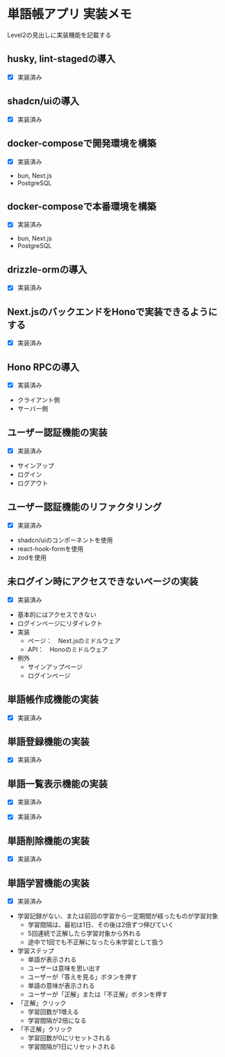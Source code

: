 # 単語帳アプリ 実装メモ

Level2の見出しに実装機能を記載する

## husky, lint-stagedの導入

- [x] 実装済み

## shadcn/uiの導入

- [x] 実装済み

## docker-composeで開発環境を構築

- [x] 実装済み

- bun, Next.js
- PostgreSQL

## docker-composeで本番環境を構築

- [x] 実装済み

- bun, Next.js
- PostgreSQL

## drizzle-ormの導入

- [x] 実装済み

## Next.jsのバックエンドをHonoで実装できるようにする

- [x] 実装済み

## Hono RPCの導入

- [x] 実装済み

- クライアント側
- サーバー側

## ユーザー認証機能の実装

- [x] 実装済み

- サインアップ
- ログイン
- ログアウト

## ユーザー認証機能のリファクタリング

- [x] 実装済み

- shadcn/uiのコンポーネントを使用
- react-hook-formを使用
- zodを使用

## 未ログイン時にアクセスできないページの実装

- [x] 実装済み

- 基本的にはアクセスできない
- ログインページにリダイレクト
- 実装
  - ページ：　Next.jsのミドルウェア
  - API：　Honoのミドルウェア
- 例外
  - サインアップページ
  - ログインページ

## 単語帳作成機能の実装

- [x] 実装済み

## 単語登録機能の実装

- [x] 実装済み

## 単語一覧表示機能の実装

- [x] 実装済み

- [x] 実装済み

## 単語削除機能の実装

- [x] 実装済み

## 単語学習機能の実装

- [x] 実装済み

- 学習記録がない、または前回の学習から一定期間が経ったものが学習対象
  - 学習間隔は、最初は1日、その後は2倍ずつ伸びていく
  - 5回連続で正解したら学習対象から外れる
  - 途中で1回でも不正解になったら未学習として扱う
- 学習ステップ
  - 単語が表示される
  - ユーザーは意味を思い出す
  - ユーザーが「答えを見る」ボタンを押す
  - 単語の意味が表示される
  - ユーザーが「正解」または「不正解」ボタンを押す
- 「正解」クリック
  - 学習回数が1増える
  - 学習間隔が2倍になる
- 「不正解」クリック
  - 学習回数が0にリセットされる
  - 学習間隔が1日にリセットされる

